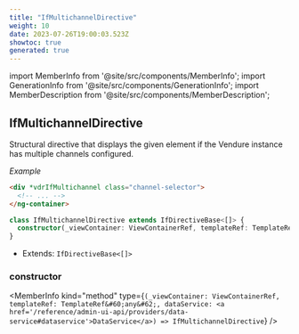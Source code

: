 ```yaml
---
title: "IfMultichannelDirective"
weight: 10
date: 2023-07-26T19:00:03.523Z
showtoc: true
generated: true
---
```

<!-- This file was generated from the Vendure source. Do not modify. Instead, re-run the "docs:build" script -->
import MemberInfo from '@site/src/components/MemberInfo';
import GenerationInfo from '@site/src/components/GenerationInfo';
import MemberDescription from '@site/src/components/MemberDescription';


## IfMultichannelDirective

<GenerationInfo sourceFile="packages/admin-ui/src/lib/core/src/shared/directives/if-multichannel.directive.ts" sourceLine="21" packageName="@vendure/admin-ui" />

Structural directive that displays the given element if the Vendure instance has multiple channels
configured.

*Example*

```html
<div *vdrIfMultichannel class="channel-selector">
  <!-- ... -->
</ng-container>
```

```ts title="Signature"
class IfMultichannelDirective extends IfDirectiveBase<[]> {
  constructor(_viewContainer: ViewContainerRef, templateRef: TemplateRef<any>, dataService: DataService)
}
```
* Extends: <code>IfDirectiveBase&#60;[]&#62;</code>



<div className="members-wrapper">

### constructor

<MemberInfo kind="method" type={`(_viewContainer: ViewContainerRef, templateRef: TemplateRef&#60;any&#62;, dataService: <a href='/reference/admin-ui-api/providers/data-service#dataservice'>DataService</a>) => IfMultichannelDirective`}   />




</div>
